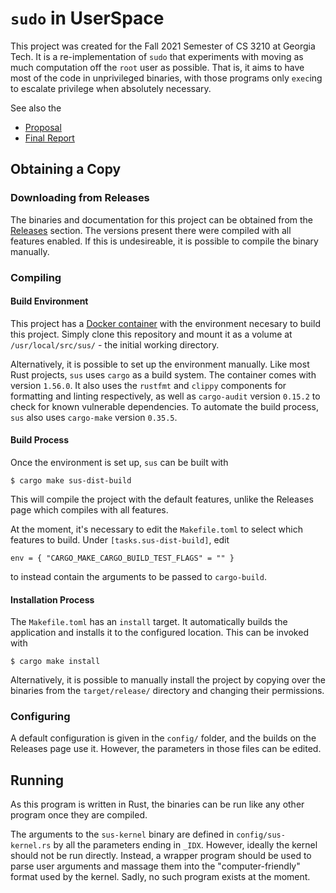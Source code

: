 # `sudo` in UserSpace

This project was created for the Fall 2021 Semester of CS 3210 at Georgia Tech.
It is a re-implementation of `sudo` that experiments with moving as much
computation off the `root` user as possible. That is, it aims to have most of
the code in unprivileged binaries, with those programs only `exec`ing to
escalate privilege when absolutely necessary.

See also the
* [Proposal](https://docs.google.com/document/d/17gTYkPF2tVHxffUQAEohYeq5u5XpvCrTnsoOFiNkf6c/edit?usp=sharing)
* [Final Report](https://docs.google.com/document/d/1k9ENTLjWKn68N2SxBkzi5DJK2EWbTG-0JbeMDbRMtxE/edit?usp=sharing)


## Obtaining a Copy

### Downloading from Releases

The binaries and documentation for this project can be obtained from the
[Releases](https://github.com/ammrat13/sus/releases) section. The versions
present there were compiled with all features enabled. If this is undesireable,
it is possible to compile the binary manually.

### Compiling

#### Build Environment

This project has a [Docker container](https://hub.docker.com/repository/docker/ammrat13/sus)
with the environment necesary to build this project. Simply clone this
repository and mount it as a volume at `/usr/local/src/sus/` - the initial
working directory.

Alternatively, it is possible to set up the environment manually. Like most Rust
projects, `sus` uses `cargo` as a build system. The container comes with version
`1.56.0`. It also uses the `rustfmt` and `clippy` components for formatting and
linting respectively, as well as `cargo-audit` version `0.15.2` to check for
known vulnerable dependencies. To automate the build process, `sus` also uses
`cargo-make` version `0.35.5`.

#### Build Process

Once the environment is set up, `sus` can be built with
```
$ cargo make sus-dist-build
```
This will compile the project with the default features, unlike the Releases
page which compiles with all features.

At the moment, it's necessary to edit the `Makefile.toml` to select which
features to build. Under `[tasks.sus-dist-build]`, edit
```
env = { "CARGO_MAKE_CARGO_BUILD_TEST_FLAGS" = "" }
```
to instead contain the arguments to be passed to `cargo-build`.

#### Installation Process

The `Makefile.toml` has an `install` target. It automatically builds the
application and installs it to the configured location. This can be invoked with
```
$ cargo make install
```

Alternatively, it is possible to manually install the project by copying over
the binaries from the `target/release/` directory and changing their
permissions.

### Configuring

A default configuration is given in the `config/` folder, and the builds on the
Releases page use it. However, the parameters in those files can be edited.


## Running

As this program is written in Rust, the binaries can be run like any other
program once they are compiled.

The arguments to the `sus-kernel` binary are defined in `config/sus-kernel.rs`
by all the parameters ending in `_IDX`. However, ideally the kernel should not
be run directly. Instead, a wrapper program should be used to parse user
arguments and massage them into the "computer-friendly" format used by the
kernel. Sadly, no such program exists at the moment.
